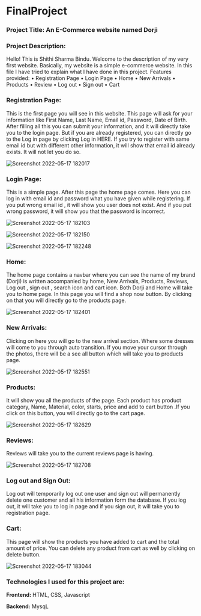 # FinalProject
### Project Title: An E-Commerce website named Dorji

### Project Description:

Hello! This is Shithi Sharma Bindu. Welcome to the description of my very first website. Basically, my website is a simple e-commerce website. In this file I have tried to explain what I have done in this project.
Features provided: 
•	Registration Page
•	Login Page
•	Home
•	New Arrivals
•	Products
•	Review
•	Log out
•	Sign out
•	Cart


### **Registration Page:**
This is the first page you will see in this website. This page will ask for your information like First Name, Last Name, Email id, Password, Date of Birth. After filling all this you can submit your information, and it will directly take you to the login page. But if you are already registered, you can directly go to the Log in page by clicking Log in HERE. If you try to register with same email id but with different other information, it will show that email id already exists. It will not let you do so.

![Screenshot 2022-05-17 182017](https://user-images.githubusercontent.com/103986892/168931159-6c0b3aa3-be68-40e0-aaf9-b10dd41e9638.png)


### **Login Page:** 
This is a simple page. After this page the home page comes. Here you can log in with email id and password what you have given while registering. If you put wrong email id , it will show you user does not exist. And if you put wrong password, it will show you that the password is incorrect.

![Screenshot 2022-05-17 182103](https://user-images.githubusercontent.com/103986892/168931292-a40e6af9-11ce-48f0-9c91-2295eea03d16.png)


![Screenshot 2022-05-17 182150](https://user-images.githubusercontent.com/103986892/168931313-206fc398-9242-4fad-b2c6-bc61f711f86b.png)


![Screenshot 2022-05-17 182248](https://user-images.githubusercontent.com/103986892/168931327-67fa602b-bcff-4424-b4d2-a787b9b1b9dd.png)

### **Home:**
The home page contains a navbar where you can see the name of my brand (Dorji) is written accompanied by home, New Arrivals, Products, Reviews, Log out , sign out , search icon and cart icon. Both Dorji and Home will take you to home page. In this page you will find a shop now button. By clicking on that you will directly go to the products page.

![Screenshot 2022-05-17 182401](https://user-images.githubusercontent.com/103986892/168931488-c1d21837-b8ba-4177-bb18-72e0690394b0.png)

### **New Arrivals:** 
Clicking on here you will go to the new arrival section. Where some dresses will come to you through auto transition. If you move your cursor through the photos, there will be a see all button which will take you to products page.

![Screenshot 2022-05-17 182551](https://user-images.githubusercontent.com/103986892/168931632-5e4c6736-9933-463a-87fe-e31e1c7a2a9c.png)

### **Products:**
It will show you all the products of the page.  Each product has product category, Name, Material, color, starts, price and add to cart button .If you click on this button, you will directly go to the cart page.

![Screenshot 2022-05-17 182629](https://user-images.githubusercontent.com/103986892/168931720-a1d45770-b96a-4f9d-97c1-c65db286199c.png)

### **Reviews:**
Reviews will take you to the current reviews page is having.

![Screenshot 2022-05-17 182708](https://user-images.githubusercontent.com/103986892/168931898-fd2f45aa-0410-4167-a444-5ac410263df7.png)

### Log out and Sign Out:
Log out will temporarily log out one user and sign out will permanently delete one customer and all his information form the database. If you log out, it will take you to log in page and if you sign out, it will take you to registration page.

### **Cart:**
This page will show the products you have added to cart and the total amount of price. You can delete any product from cart as well by clicking on delete button. 

![Screenshot 2022-05-17 183044](https://user-images.githubusercontent.com/103986892/168931970-8bd892f8-1a40-4829-b38b-ca34c4ee5b06.png)


### **Technologies I used for this project are:**
**Frontend:** 
HTML, CSS, Javascript

**Backend:** 
MysqL



